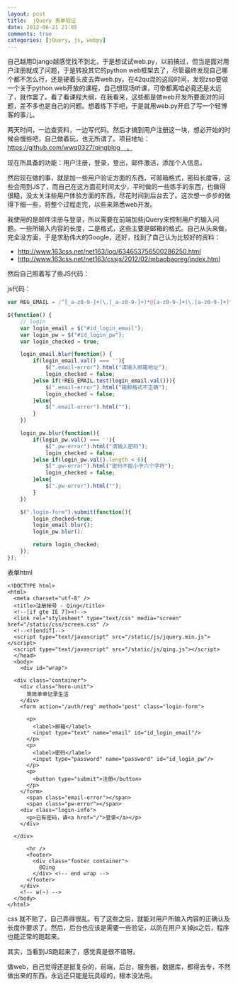 ```yaml
---
layout: post
title:  jQuery 表单验证 
date: 2012-06-21 21:05
comments: true
categories: [jQuery, js, webpy]
---
```


自己越用Django越感觉找不到北，于是想试试web.py，以前搞过，但当是面对用户注册就成了问题，于是转投其它的python web框架去了，尽管最终发现自己哪个都不怎么行，还是硬着头皮去弄web.py。在42qu混的这段时间，发现zsp要做一个关于python web开放的课程，自己想现场听课，可帝都离咱必竟还是太远了，就作罢了。看了看课程大纲，在我看来，这些都是做web开发所要面对的问题，差不多也是自己的问题。想着练下手吧，于是就用web.py开启了写一个轻博客的事儿。

两天时间，一边查资料，一边写代码。然后才搞到用户注册这一块，想必开始的时候会慢些吧，自己做着玩，也无所谓了。项目地址：https://github.com/wwq0327/qingblog　。

现在所具备的功能：用户注册，登录，登出，邮件激活，添加个人信息。

然后现在做的事，就是加一些用户验证方面的东西，可邮箱格式，密码长度等，这些会用到JS了，而自己在这方面花时间太少，平时做的一些练手的东西，也做得很糙，没太关注些用户体验方面的东西，尽花时间到后台去了。这次想一步步的做得下细一些，将整个过程走完，以些来熟悉web开发。

我使用的是邮件注册与登录，所以需要在前端加些jQuery来控制用户的输入问题。一些所输入内容的长度，二是格式，这些主要是邮箱的格式。自己从头来做，完全没方面，于是求助伟大的Google，还好，找到了自己认为比较好的资料：

- http://www.163css.net/net163/log/634653756500286250.html
- http://www.163css.net/net163/cssjs/2012/02/mbaobaoreg/index.html

然后自己照着写了些JS代码：

js代码：

```javascript
var REG_EMAIL = /^[_a-z0-9-]+(\.[_a-z0-9-]+)*@[a-z0-9-]+(\.[a-z0-9-]+)*(\.[a-z]{2,4})$/i;

$(function() {
    // login
    var login_email = $("#id_login_email");
    var login_pw = $("#id_login_pw");
    var login_checked = true;

    login_email.blur(function() {
        if(login_email.val() === ''){
            $(".email-error").html("请输入邮箱地址");
            login_checked = false;
        }else if(!REG_EMAIL.test(login_email.val())){
            $(".email-error").html("箱邮格式不正确");
            login_checked = false;
        }else{
            $(".email-error").html("");
        }
    })

    login_pw.blur(function(){
        if(login_pw.val() === ''){
            $(".pw-error").html("请输入密码");
            login_checked = false;
        }else if(login_pw.val().length < 6){
            $(".pw-error").html("密码不能小于六个字符");
            login_checked = false;
        }else{
            $(".pw-error").html("");
        }
    })

    $(".login-form").submit(function(){
        login_checked=true;
        login_email.blur();
        login_pw.blur();

        return login_checked;
    });
});
```

表单html

```
<!DOCTYPE html>
<html>
  <meta charset="utf-8" />
  <title>注册帐号 - Qing</title>
  <!--[if gte IE 7]><!-->
  <link rel="stylesheet" type="text/css" media="screen" href="/static/css/screen.css" />
  <!--<![endif]-->
  <script type="text/javascript" src="/static/js/jquery.min.js"></script>
  <script type="text/javascript" src="/static/js/qing.js"></script>
  </head>
  <body>
    <div id="wrap">
      
  <div class="container">
    <div class="hero-unit">
      简简单单记录生活
    </div>
    <form action="/auth/reg" method="post" class="login-form">

      <p>
        <label>邮箱</label>
        <input type="text" name="email" id="id_login_email"/>
      </p>
      <p>
        <label>密码</label>
        <input type="password" name="password" id="id_login_pw"/>
      </p>
      <p>
        <button type="submit">注册</button>
      </p>
    </form>
      <span class="email-error"></span>
      <span class="pw-error"></span>
    <div class="login-info">
      <p>已有密码，请<a href="/">登录</a></p>
    </div>

  </div>

      <hr />
      <footer>
        <div class="footer container">
          @Qing
        </div> <!-- end wrap -->
      </footer>
    </div>
    <!-- w(~) -->
  </body>
</html>
```

css 就不贴了，自己弄得很乱。有了这些之后，就能对用户所输入内容的正确认及长度作要求了。然后，后台也应该是需要一些验证，以防在用户关掉js之后，程序也能正常的跑起来。

其实，当看到JS跑起来了，感觉真是很不错呀。

做web，自己觉得还是挺复杂的，前端，后台，服务器，数据库，都得去专，不然做出来的东西，永远还只能是玩具级的，根本没法用。
